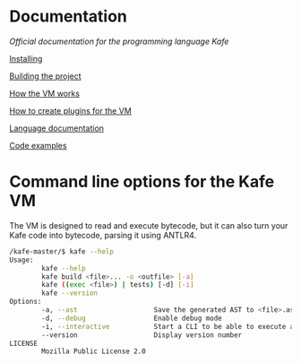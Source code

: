 # Documentation
*Official documentation for the programming language Kafe*

[Installing](installing.md)

[Building the project](building.md)

[How the VM works](vm.md)

[How to create plugins for the VM](plugins.md)

[Language documentation](lang/main.md)

[Code examples](examples.md)

# Command line options for the Kafe VM

The VM is designed to read and execute bytecode, but it can also turn your Kafe code into bytecode, parsing it using ANTLR4.

```bash
/kafe-master/$ kafe --help
Usage:
        kafe --help
        kafe build <file>... -o <outfile> [-a]
        kafe ((exec <file>) | tests) [-d] [-i]
        kafe --version
Options:
        -a, --ast                   Save the generated AST to <file>.ast
        -d, --debug                 Enable debug mode
        -i, --interactive           Start a CLI to be able to execute a file instruction per instruction
        --version                   Display version number
LICENSE
        Mozilla Public License 2.0
```
